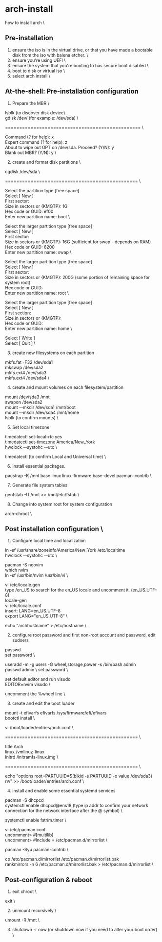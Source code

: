 # arch-install
how to install arch \

## Pre-installation

1. ensure the iso is in the virtual drive, or that you have made a bootable disk from the iso with balena etcher. \
2. ensure you're using UEFI \
2. ensure the system that you're booting to has secure boot disabled \
3. boot to disk or virtual iso \
4. select arch install \

## At-the-shell: Pre-installation configuration

1. Prepare the MBR \

lsblk (to discover disk device) \
gdisk /dev/<disk device> (for example: /dev/sda) \

================================================ \

Command (? for help): x \
Expert command (? for help): z \
About to wipe out GPT on /dev/sda. Proceed? (Y/N): y \
Blank out MBR? (Y/N): y \

2. create and format disk partitions \

cgdisk /dev/sda \

=============================================== \

Select the partition type [free space] \
Select [  New   ] \
First sector: <Press Enter> \
Size in sectors or {KMGTP}: 1G \
Hex code or GUID: ef00 \
Enter new partition name: boot \

Select the larger partition type [free space] \
Select [  New   ] \
First sector: <Press Enter> \
Size in sectors or {KMGTP}: 16G (sufficient for swap - depends on RAM) \
Hex code or GUID: 8200 \
Enter new partition name: swap \

Select the larger partition type [free space] \
Select [  New   ] \
First sector: <Press Enter> \
Size in sectors or {KMGTP}: 200G (some portion of remaining space for system root) \
Hex code or GUID: <Press Enter> \
Enter new partition name: root \

Select the larger partition type [free space] \
Select [  New   ] \
First section: <Press Enter> \
Size in sectors or {KMGTP}: <Press Enter> \
Hex code or GUID: <Press Enter> \
Enter new partition name: home \

Select [ Write  ] \
Select [ Quit   ] \

3. create new filesystems on each partition

mkfs.fat -F32 /dev/sda1 \
mkswap /dev/sda2 \
mkfs.ext4 /dev/sda3 \
mkfs.ext4 /dev/sda4 \

4. create and mount volumes on each filesystem/partition

mount /dev/sda3 /mnt \
swapon /dev/sda2 \
mount --mkdir /dev/sda1 /mnt/boot \
mount --mkdir /dev/sda4 /mnt/home \
lsblk (to confirm mounts) \

5. Set local timezone

timedatectl set-local-rtc yes \
timedatectl set-timezone America/New_York \
hwclock --systohc --utc \

timedatectl (to confirm Local and Universal time) \

6. Install essential packages.

pacstrap -K /mnt base linux linux-firmware base-devel pacman-contrib \

7. Generate file system tables

genfstab -U /mnt >> /mnt/etc/fstab \

8. Change into system root for system configuration

arch-chroot \

## Post installation configuration \

1. Configure local time and localization

ln -sf /usr/share/zoneinfo/America/New_York /etc/localtime \
hwclock --systohc --utc \

pacman -S neovim \
which nvim \
ln -sf /usr/bin/nvim /usr/bin/vi \

vi /etc/locale.gen \
type /en_US to search for the en_US locale and uncomment it. (en_US.UTF-8) \
locale-gen \
vi /etc/locale.conf \
insert: LANG=en_US.UTF-8 \
export LANG="en_US.UTF-8" \

echo "archhostname" > /etc/hostname \

2. configure root password and first non-root account and password, edit sudoers

passwd \
set password \

useradd -m -g users -G wheel,storage,power -s /bin/bash admin \
passwd admin \ 
set password \

set default editor and run visudo \
EDITOR=nvim visudo \

uncomment the %wheel line \

3. create and edit the boot loader

mount -t efivarfs efivarfs /sys/firmware/efi/efivars \
bootctl install \

vi /boot/loader/entries/arch.conf \

=============================================== \

title Arch \
linux /vmlinuz-linux \
initrd /initramfs-linux.img \

=============================================== \

echo "options root=PARTUUID=$(blkid -s PARTUUID -o value /dev/sda3) rw" >> /boot/loader/entries/arch.conf \

4. install and enable some essential systemd services

pacman -S dhcpcd \
systemctl enable dhcpcd@ens18 (type ip addr to confirm your network connection for the network interface after the @ symbol) \

systemctl enable fstrim.timer \

vi /etc/pacman.conf \
uncomment> #[multilib] \
uncomment> #Include = /etc/pacman.d/mirrorlist \

pacman -Syu pacman-contrib \

cp /etc/pacman.d/mirrorlist /etc/pacman.d/mirrorlist.bak \
rankmirrors -n 6 /etc/pacman.d/mirrorlist.bak > /etc/pacman.d/mirrorlist \

## Post-configuration & reboot

1. exit chroot \

exit \

2. unmount recursively \

umount -R /mnt \

3. shutdown -r now (or shutdown now if you need to alter your boot order) \